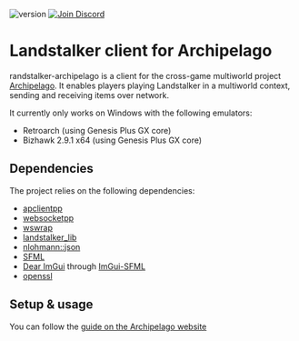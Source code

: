![version](https://img.shields.io/badge/Version-1.3.5-blue)
<a href="https://discord.gg/XNA76xc9sU">
  <img src="https://img.shields.io/badge/-Discord-lightgrey?logo=discord" alt="Join Discord">
</a>

# Landstalker client for Archipelago

randstalker-archipelago is a client for the cross-game multiworld project [Archipelago](https://github.com/ArchipelagoMW/Archipelago).
It enables players playing Landstalker in a multiworld context, sending and receiving items over network.

It currently only works on Windows with the following emulators:
- Retroarch (using Genesis Plus GX core)
- Bizhawk 2.9.1 x64 (using Genesis Plus GX core)

## Dependencies

The project relies on the following dependencies:

- [apclientpp](https://github.com/black-sliver/apclientpp)
- [websocketpp](https://github.com/zaphoyd/websocketpp)
- [wswrap](https://github.com/black-sliver/wswrap)
- [landstalker_lib](https://github.com/dinopony/landstalker-lib)
- [nlohmann::json](https://github.com/nlohmann/json)
- [SFML](https://github.com/SFML/SFML)
- [Dear ImGui](https://github.com/ocornut/imgui) through [ImGui-SFML](https://github.com/SFML/imgui-sfml)
- [openssl](https://github.com/openssl/openssl)

## Setup & usage

You can follow the [guide on the Archipelago website](https://archipelago.gg/tutorial/Landstalker%20-%20The%20Treasures%20of%20King%20Nole/landstalker/en)

